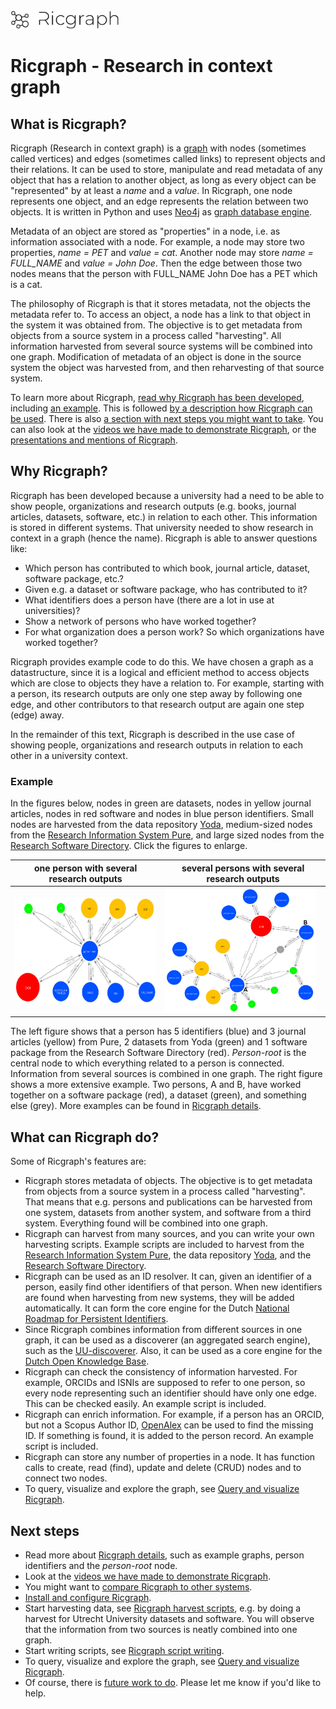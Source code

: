 <img src="docs/images/ricgraph_logo.jpg" height="30"> 

# Ricgraph - Research in context graph 

## What is Ricgraph?

Ricgraph (Research in context graph) is a
[graph](https://en.wikipedia.org/wiki/Graph_theory) with
nodes (sometimes called vertices)
and edges (sometimes called links) to represent objects and their relations.
It can be used to store, manipulate and read metadata of any object that
has a relation to another object,
as long as every object can be "represented" by at least a *name* and a *value*.
In Ricgraph, one node represents one object, and an edge represents the
relation between two objects.
It is written in Python and uses [Neo4j](https://neo4j.com)
as [graph database engine](https://en.wikipedia.org/wiki/Graph_database).  

Metadata of an object are stored as "properties"
in a node, i.e. as information associated with a node.
For example, a node may store two properties, *name = PET* and
*value = cat*. Another node may store *name = FULL_NAME* and *value = John Doe*.
Then the edge between those two nodes means that the person with FULL_NAME John Doe
has a PET which is a cat.

The philosophy of Ricgraph is that it stores metadata, not the objects the metadata
refer to. To access an object, a node has a link to that object in
the system it was obtained from. The objective is to get metadata from
objects from a source system in a process called "harvesting".
All information harvested from several source systems will be combined into one graph.
Modification of metadata of an object is
done in the source system the object was
harvested from, and then reharvesting of that source system.

To learn more about Ricgraph, 
[read why Ricgraph has been developed](#why-ricgraph), including
[an example](#example). This is followed
[by a description how Ricgraph can be used](#what-can-ricgraph-do). There is also
[a section with next steps you might want to take](#next-steps).
You can also look at
the [videos we have made to demonstrate Ricgraph](docs/ricgraph_videos.md),
or the [presentations and mentions of Ricgraph](docs/ricgraph_presentations_mentions.md).

## Why Ricgraph?

Ricgraph has been developed because a university had a need to be able to show
people, organizations and research outputs
(e.g. books, journal articles, datasets, software, etc.)
in relation to each other. This information is stored in different systems.
That university needed to show research in context in a
graph (hence the name).
Ricgraph is able to answer questions like:

* Which person has contributed to which book, journal article, dataset,
  software package, etc.?
* Given e.g. a dataset or software package, who has contributed to it?
* What identifiers does a person have (there are a lot in use at universities)?
* Show a network of persons who have worked together?
* For what organization does a person work? So which organizations have worked together?

Ricgraph provides example code to do this. We have chosen a
graph as a datastructure, since it is a logical and efficient
method to access objects
which are close to objects they have a relation to. For example,
starting with a person, its research outputs are only one
step away by following one edge, and other contributors to that research output are
again one step (edge) away.

In the remainder of this text, Ricgraph is described in the use case of
showing people, organizations and research outputs in relation to each other
in a university context.

### Example

In the figures below, nodes in green are datasets, nodes in yellow journal articles,
nodes in red software and nodes in blue person identifiers. Small nodes are harvested from
the data repository [Yoda](https://search.datacite.org/repositories/delft.uu),
medium-sized nodes from
the [Research Information System Pure](https://www.elsevier.com/solutions/pure),
and large sized nodes from the
[Research Software Directory](https://research-software-directory.org).
Click the figures to enlarge.

| one person with several research outputs          | several persons with several research outputs        |
|---------------------------------------------------|------------------------------------------------------|
| <img src="docs/images/rcg-all1.jpg" height="170"> | <img src="docs/images/rcg-all2-ab.jpg" height="200"> |

The left figure shows that a person has 5 identifiers (blue) and 3 journal articles (yellow)
from Pure,
2 datasets from Yoda (green) and 1 software package from the Research Software Directory (red).
*Person-root* is the central node to which everything related to a person is connected.
Information from several sources is combined in one graph.
The right figure shows a more extensive example. Two persons, A and B, have worked together on
a software package (red), a dataset (green), and something else (grey).
More examples can be found in [Ricgraph details](docs/ricgraph_details.md).

## What can Ricgraph do?

Some of Ricgraph's features are:

* Ricgraph stores metadata of objects.
  The objective is to get metadata from
  objects from a source system in a process called "harvesting".
  That means that e.g. persons and publications
  can be harvested from one system, datasets from another system, and software from a third system.
  Everything found will be combined into one graph.
* Ricgraph can harvest from many sources, and you can write your own
  harvesting scripts. Example scripts are included to
  harvest from the [Research Information System Pure](https://www.elsevier.com/solutions/pure),
  the data repository [Yoda](https://search.datacite.org/repositories/delft.uu),
  and the [Research Software Directory](https://research-software-directory.org).
* Ricgraph can be used as an ID resolver. It can, given an identifier of a person,
  easily find other identifiers of that person. When new identifiers are found when
  harvesting from new systems,
  they will be added automatically. It can form the core engine for the Dutch
  [National Roadmap for Persistent
  Identifiers](https://www.surf.nl/en/national-roadmap-for-persistent-identifiers).
* Since Ricgraph combines information from different sources in one graph, it
  can be used as a discoverer (an aggregated search engine), such as the
  [UU-discoverer](https://itforresearch.uu.nl/wiki/UU-discoverer).
  Also, it can be used as a core engine for the
  [Dutch Open Knowledge
  Base](https://communities.surf.nl/en/open-research-information/article/building-an-open-knowledge-base).
* Ricgraph can check the consistency of information harvested. For example, ORCIDs and ISNIs
  are supposed to refer to one person, so every node representing such an identifier should have
  only one edge. This can be checked easily.
  An example script is included.
* Ricgraph can enrich information. For example,
  if a person has an ORCID, but not a Scopus Author ID,
  [OpenAlex](https://openalex.org) can be used
  to find the missing ID. If something is found, it is added to the person record.
  An example script is included.
* Ricgraph can store any number of properties in a node.
  It has function calls to
  create, read (find), update and delete (CRUD) nodes and to connect two nodes.
* To query, visualize and explore the graph, 
  see [Query and visualize Ricgraph](docs/ricgraph_query_visualize.md).

## Next steps

* Read more about [Ricgraph details](docs/ricgraph_details.md),
  such as example graphs, person identifiers and the *person-root* node.
* Look at the [videos we have made to demonstrate Ricgraph](docs/ricgraph_videos.md).
* You might want to [compare Ricgraph to other systems](docs/ricgraph_comparison.md).
* [Install and configure Ricgraph](docs/ricgraph_install_configure.md).
* Start harvesting data, see [Ricgraph harvest scripts](docs/ricgraph_harvest_scripts.md),
  e.g. by doing a harvest for Utrecht University datasets and
  software. 
  You will observe that the information from two sources is neatly combined into one graph.
* Start writing scripts, see [Ricgraph script writing](docs/ricgraph_script_writing.md).
* To query, visualize and explore the graph,
  see [Query and visualize Ricgraph](docs/ricgraph_query_visualize.md).
* Of course, there is [future work to do](docs/ricgraph_future_work.md). Please let me know
  if you'd like to help.

